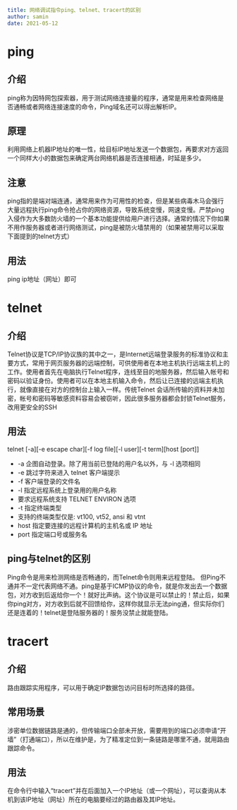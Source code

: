 ```yaml
title: 网络调试指令ping、telnet、tracert的区别 
author: samin
date: 2021-05-12
```
# ping

## 介绍

ping称为因特网包探索器，用于测试网络连接量的程序，通常是用来检查网络是否通畅或者网络连接速度的命令，Ping域名还可以得出解析IP。

## 原理

利用网络上机器IP地址的唯一性，给目标IP地址发送一个数据包，再要求对方返回一个同样大小的数据包来确定两台网络机器是否连接相通，时延是多少。

## 注意

ping指的是端对端连通，通常用来作为可用性的检查，但是某些病毒木马会强行大量远程执行ping命令抢占你的网络资源，导致系统变慢，网速变慢。严禁ping入侵作为大多数防火墙的一个基本功能提供给用户进行选择。通常的情况下你如果不用作服务器或者进行网络测试，ping是被防火墙禁用的（如果被禁用可以采取下面提到的telnet方式）

## 用法

ping ip地址（网址）即可

# telnet

## 介绍

Telnet协议是TCP/IP协议族的其中之一，是Internet远端登录服务的标准协议和主要方式，常用于网页服务器的远端控制，可供使用者在本地主机执行远端主机上的工作。使用者首先在电脑执行Telnet程序，连线至目的地服务器，然后输入帐号和密码以验证身份。使用者可以在本地主机输入命令，然后让已连接的远端主机执行，就像直接在对方的控制台上输入一样。传统Telnet
会话所传输的资料并未加密，帐号和密码等敏感资料容易会被窃听，因此很多服务器都会封锁Telnet服务，改用更安全的SSH

## 用法


telnet [-a][-e escape char][-f log file][-l user][-t term][host [port]]

- -a 企图自动登录。除了用当前已登陆的用户名以外，与 -l 选项相同
- -e 跳过字符来进入 telnet 客户端提示
- -f 客户端登录的文件名
- -l 指定远程系统上登录用的用户名称
- 要求远程系统支持 TELNET ENVIRON 选项
- -t 指定终端类型
- 支持的终端类型仅是: vt100, vt52, ansi 和 vtnt
- host 指定要连接的远程计算机的主机名或 IP 地址
- port 指定端口号或服务名

## ping与telnet的区别

Ping命令是用来检测网络是否畅通的，而Telnet命令则用来远程登陆。 但Ping不通并不一定代表网络不通。ping是基于ICMP协议的命令，就是你发出去一个数据包，对方收到后返给你一个！就好比声纳。这个协议是可以禁止的！禁止后，如果你ping对方，对方收到后就不回馈给你，这样你就显示无法ping通，但实际你们还是连着的！telnet是登陆服务器的！服务没禁止就能登陆。

# tracert

## 介绍

路由跟踪实用程序，可以用于确定IP数据包访问目标时所选择的路径。

## 常用场景

涉密单位数据链路是通的，但传输端口全部未开放，需要用到的端口必须申请“开墙”（打通端口），所以在维护是，为了精准定位到一条链路是哪里不通，就用路由跟踪命令。

## 用法

在命令行中输入“tracert”并在后面加入一个IP地址（或一个网址），可以查询从本机到该IP地址（网址）所在的电脑要经过的路由器及其IP地址。